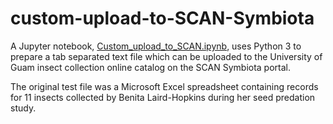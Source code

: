 # custom-upload-to-SCAN-Symbiota

A Jupyter notebook, [Custom_upload_to_SCAN.ipynb](Custom_upload_to_SCAN.ipynb), uses Python 3 to prepare a tab separated text file which can be uploaded to the University of Guam insect collection online catalog on the SCAN Symbiota portal.

The original test file was a Microsoft Excel spreadsheet containing records for 11 insects collected by Benita Laird-Hopkins during her seed predation study.
